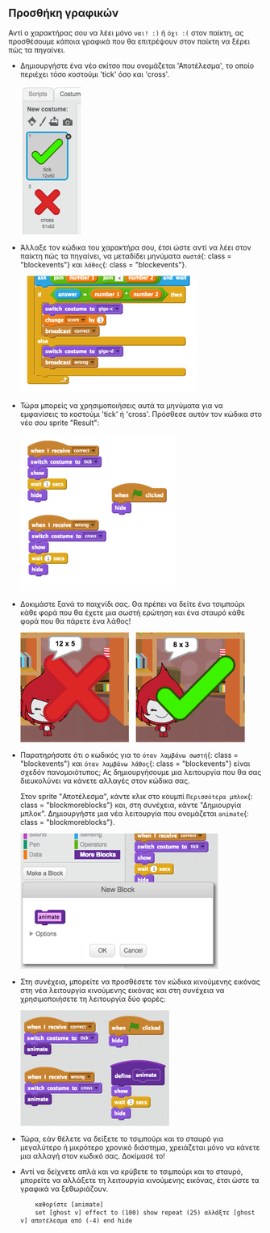 ## Προσθήκη γραφικών

Αντί ο χαρακτήρας σου να λέει μόνο `ναι! :)` ή `όχι :(` στον παίκτη, ας προσθέσουμε κάποια γραφικά που θα επιτρέψουν στον παίκτη να ξέρει πώς τα πηγαίνει.

+ Δημιουργήστε ένα νέο σκίτσο που ονομάζεται 'Αποτέλεσμα', το οποίο περιέχει τόσο κοστούμι 'tick' όσο και 'cross'.
    
    ![screenshot](images/brain-result.png)

+ Άλλαξε τον κώδικα του χαρακτήρα σου, έτσι ώστε αντί να λέει στον παίκτη πώς τα πηγαίνει, να μεταδίδει μηνύματα `σωστά`{: class = "blockevents"} και `λάθος`{: class = "blockevents"}.
    
    ![screenshot](images/brain-broadcast-answer.png)

+ Τώρα μπορείς να χρησιμοποιήσεις αυτά τα μηνύματα για να εμφανίσεις το κοστούμι 'tick' ή 'cross'. Πρόσθεσε αυτόν τον κώδικα στο νέο σου sprite "Result":
    
    ![screenshot](images/brain-show-answer.png)

+ Δοκιμάστε ξανά το παιχνίδι σας. Θα πρέπει να δείτε ένα τσιμπούρι κάθε φορά που θα έχετε μια σωστή ερώτηση και ένα σταυρό κάθε φορά που θα πάρετε ένα λάθος!
    
    ![screenshot](images/brain-test-answer.png)

+ Παρατηρήσατε ότι ο κωδικός για το `όταν λαμβάνω σωστή`{: class = "blockevents"} και `όταν λαμβάνω λάθος`{: class = "blockevents"} είναι σχεδόν πανομοιότυπος; Ας δημιουργήσουμε μια λειτουργία που θα σας διευκολύνει να κάνετε αλλαγές στον κώδικα σας.
    
    Στον sprite "Αποτέλεσμα", κάντε κλικ στο κουμπί `Περισσότερα μπλοκ`{: class = "blockmoreblocks"} και, στη συνέχεια, κάντε "Δημιουργία μπλοκ". Δημιουργήστε μια νέα λειτουργία που ονομάζεται `animate`{: class = "blockmoreblocks"}.
    
    ![screenshot](images/brain-animate-function.png)

+ Στη συνέχεια, μπορείτε να προσθέσετε τον κώδικα κινούμενης εικόνας στη νέα λειτουργία κινούμενης εικόνας και στη συνέχεια να χρησιμοποιήσετε τη λειτουργία δύο φορές:
    
    ![screenshot](images/brain-use-function.png)

+ Τώρα, εάν θέλετε να δείξετε το τσιμπούρι και το σταυρό για μεγαλύτερο ή μικρότερο χρονικό διάστημα, χρειάζεται μόνο να κάνετε μια αλλαγή στον κωδικό σας. Δοκίμασέ το!

+ Αντί να δείχνετε απλά και να κρύβετε το τσιμπούρι και το σταυρό, μπορείτε να αλλάξετε τη λειτουργία κινούμενης εικόνας, έτσι ώστε τα γραφικά να ξεθωριάζουν.
    
    ```blocks
        καθορίστε [animate]
        set [ghost v] effect to (100) show repeat (25) αλλάξτε [ghost v] αποτέλεσμα από (-4) end hide
    ```